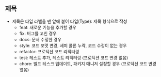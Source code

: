 ## 제목
 + 제목은 타입 라벨을 맨 앞에 붙어 타입(Type): 제목 형식으로 작성
   + feat: 새로운 기능을 추가할 경우
   + fix: 버그를 고친 경우
   + docs: 문서 수정한 경우
   + style: 코드 포맷 변경, 세미 콜론 누락, 코드 수정이 없는 경우
   + refactor: 프로덕션 코드 리팩터링
   + test: 테스트 추가, 테스트 리팩터링 (프로덕션 코드 변경 없음)
   + chore: 빌드 테스크 업데이트, 패키지 매니저 설정할 경우 (프로덕션 코드 변경 없음)